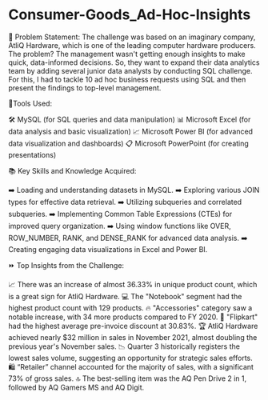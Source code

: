 # Consumer-Goods_Ad-Hoc-Insights

🎯 Problem Statement: The challenge was based on an imaginary company, AtliQ Hardware, which is one of the leading computer hardware producers. The problem?
The management wasn't getting enough insights to make quick, data-informed decisions. So, they want to expand their data analytics team by adding several junior data analysts by conducting SQL challenge. For this, I had to tackle 10 ad hoc business requests using SQL and then present the findings to top-level management.
 
🌟Tools Used:
 
🛠️ MySQL (for SQL queries and data manipulation)
📊 Microsoft Excel (for data analysis and basic visualization)
📈 Microsoft Power BI (for advanced data visualization and dashboards)
📋 Microsoft PowerPoint (for creating presentations)
 
📚 Key Skills and Knowledge Acquired:
 
➡️ Loading and understanding datasets in MySQL.
➡️ Exploring various JOIN types for effective data retrieval.
➡️ Utilizing subqueries and correlated subqueries.
➡️ Implementing Common Table Expressions (CTEs) for improved query organization.
➡️ Using window functions like OVER, ROW_NUMBER, RANK, and DENSE_RANK for advanced data analysis.
➡️ Creating engaging data visualizations in Excel and Power BI.
 
⏩ Top Insights from the Challenge:
 
📈 There was an increase of almost 36.33% in unique product count, which is a great sign for AtliQ Hardware.
💻 The "Notebook" segment had the highest product count with 129 products.
🔥 "Accessories" category saw a notable increase, with 34 more products compared to FY 2020.
💸 "Flipkart" had the highest average pre-invoice discount at 30.83%.
🏆 AtliQ Hardware achieved nearly $32 million in sales in November 2021, almost doubling the previous year's November sales.
📉 Quarter 3 historically registers the lowest sales volume, suggesting an opportunity for strategic sales efforts.
🛍️ “Retailer” channel accounted for the majority of sales, with a significant 73% of gross sales.
🔝 The best-selling item was the AQ Pen Drive 2 in 1, followed by AQ Gamers MS and AQ Digit.
